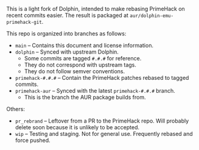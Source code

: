 This is a light fork of Dolphin, intended to make rebasing PrimeHack on recent commits easier.
The result is packaged at `aur/dolphin-emu-primehack-git`.

This repo is organized into branches as follows:

* `main` – Contains this document and license information.
* `dolphin` – Synced with upstream Dolphin.
    * Some commits are tagged `#.#.#` for reference.
    * They do not correspond with upstream tags.
    * They do not follow semver conventions.
* `primehack-#.#.#` – Contain the PrimeHack patches rebased to tagged commits.
* `primehack-aur` – Synced with the latest `primehack-#.#.#` branch.
    * This is the branch the AUR package builds from.

Others:

* `pr_rebrand` – Leftover from a PR to the PrimeHack repo.  Will probably delete soon because it is unlikely to be accepted.
* `wip` – Testing and staging.  Not for general use.  Frequently rebased and force pushed.  
